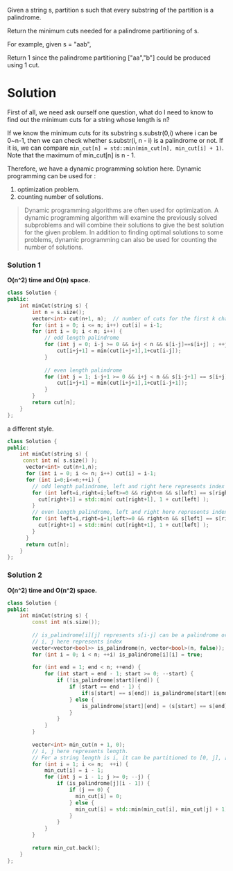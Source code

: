 Given a string s, partition s such that every substring of the partition is a palindrome.  

Return the minimum cuts needed for a palindrome partitioning of s.  

For example, given s = "aab",  

Return 1 since the palindrome partitioning ["aa","b"] could be produced using 1 cut.


# Solution

First of all, we need ask ourself one question, what do I need to know to find out the minimum cuts for a string whose length is n?

If we know the minimum cuts for its substring s.substr(0,i) where i can be 0~n-1,  then we can check whether s.substr(i, n - i) is a palindrome or not. If it is, we can compare ```min_cut[n] = std::min(min_cut[n], min_cut[i] + 1)```. Note that the maximum of min_cut[n] is n - 1.

Therefore, we have a dynamic programming solution here. Dynamic programming can be used for :

1. optimization problem.  
2. counting number of solutions.  

> Dynamic programming algorithms are often used for optimization. A dynamic programming algorithm will examine the previously solved subproblems and will combine their solutions to give the best solution for the given problem. In addition to finding optimal solutions to some problems, dynamic programming can also be used for counting the number of solutions.

### Solution 1

__O(n^2) time and O(n) space.__

```cpp
class Solution {
public:
    int minCut(string s) {
        int n = s.size();
        vector<int> cut(n+1, n);  // number of cuts for the first k characters
        for (int i = 0; i <= n; i++) cut[i] = i-1;
        for (int i = 0; i < n; i++) {
            // odd length palindrome
            for (int j = 0; i-j >= 0 && i+j < n && s[i-j]==s[i+j] ; ++j) {
                cut[i+j+1] = min(cut[i+j+1],1+cut[i-j]);
            }
            
            // even length palindrome
            for (int j = 1; i-j+1 >= 0 && i+j < n && s[i-j+1] == s[i+j]; j++) {
                cut[i+j+1] = min(cut[i+j+1],1+cut[i-j+1]);
            }
        }
        return cut[n];
    }
};
```

a different style.

```cpp
class Solution {
public:
    int minCut(string s) {
     const int n( s.size() );
      vector<int> cut(n+1,n);
      for (int i = 0; i <= n; i++) cut[i] = i-1;
      for (int i=0;i<=n;++i) {
        // odd length palindrome, left and right here represents index
        for (int left=i,right=i;left>=0 && right<n && s[left] == s[right]; --left,++right) {
          cut[right+1] = std::min( cut[right+1], 1 + cut[left] );
        }
        // even length palindrome, left and right here represents index
        for (int left=i,right=i+1;left>=0 && right<n && s[left] == s[right]; --left,++right) {
          cut[right+1] = std::min( cut[right+1], 1 + cut[left] );
        }
      }
      return cut[n];
    }
};
```

### Solution 2

__O(n^2) time and O(n^2) space.__

```cpp
class Solution {
public:
    int minCut(string s) {
        const int n(s.size());
        
        // is_palindrome[i][j] represents s[i-j] can be a palindrome or not.
        // i, j here represents index
        vector<vector<bool>> is_palindrome(n, vector<bool>(n, false));
        for (int i = 0; i < n; ++i) is_palindrome[i][i] = true;
        
        for (int end = 1; end < n; ++end) {
            for (int start = end - 1; start >= 0; --start) {
                if (!is_palindrome[start][end]) {
                    if (start == end - 1) {
                        if(s[start] == s[end]) is_palindrome[start][end] = true;
                    } else {
                        is_palindrome[start][end] = (s[start] == s[end]) && (is_palindrome[start + 1][end - 1]);
                    }
                }
            }
        }
        
        vector<int> min_cut(n + 1, 0);
        // i, j here represents length. 
        // For a string length is i, it can be partitioned to [0, j], [j + 1, i]
        for (int i = 1; i <= n;  ++i) {
            min_cut[i] = i - 1;
            for (int j = i - 1; j >= 0; --j) {
                if (is_palindrome[j][i - 1]) {
                    if (j == 0) {
                      min_cut[i] = 0;
                    } else {
                      min_cut[i] = std::min(min_cut[i], min_cut[j] + 1);
                    }
                }
            }
        }
        
        return min_cut.back();
    }
};
```
